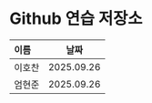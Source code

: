 # Github 연습 저장소

| 이름   |    날짜    |
| :----- | :--------: |
| 이호찬 | 2025.09.26 |
| 엄현준 | 2025.09.26 |
